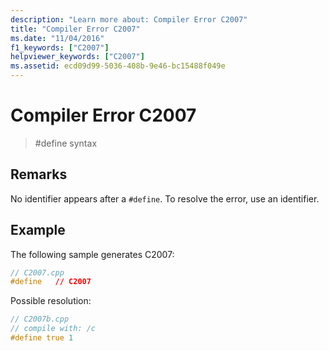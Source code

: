 ```yaml
---
description: "Learn more about: Compiler Error C2007"
title: "Compiler Error C2007"
ms.date: "11/04/2016"
f1_keywords: ["C2007"]
helpviewer_keywords: ["C2007"]
ms.assetid: ecd09d99-5036-408b-9e46-bc15488f049e
---
```

# Compiler Error C2007

> #define syntax

## Remarks

No identifier appears after a `#define`. To resolve the error, use an identifier.

## Example

The following sample generates C2007:

```cpp
// C2007.cpp
#define   // C2007
```

Possible resolution:

```cpp
// C2007b.cpp
// compile with: /c
#define true 1
```
